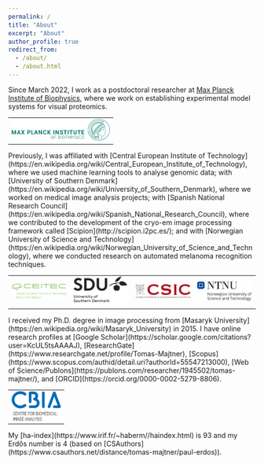 ```yaml
---
permalink: /
title: "About"
excerpt: "About"
author_profile: true
redirect_from: 
  - /about/
  - /about.html
---
```


Since March 2022, I work as a postdoctoral researcher at [Max Planck Institute of Biophysics](https://en.wikipedia.org/wiki/Max_Planck_Institute_of_Biophysics), where we work on establishing experimental model systems for visual proteomics.
<table style="border: none;">
<tr style="border: none;"> 
<td style="border: none;"><a href="https://www.biophys.mpg.de/en/"><img src="../images/mpi.svg" width="200"></a></td>
</tr>
</table>
Previously, I was affiliated with [Central European Institute of Technology](https://en.wikipedia.org/wiki/Central_European_Institute_of_Technology), where we used machine learning tools to analyse genomic data; with [University of Southern Denmark](https://en.wikipedia.org/wiki/University_of_Southern_Denmark), where we worked on medical image analysis projects; with [Spanish National Research Council](https://en.wikipedia.org/wiki/Spanish_National_Research_Council), where we contributed to the development of the cryo-em image processing framework called [Scipion](http://scipion.i2pc.es/); and with [Norwegian University of Science and Technology](https://en.wikipedia.org/wiki/Norwegian_University_of_Science_and_Technology), where we conducted research on automated melanoma recognition techniques.
<table style="border: none;">
<tr style="border: none;"> 
<td style="border: none;"><a href="https://www.ceitec.eu/"><img src="../images/ceitec.png" width="200"></a></td>
<td style="border: none;"><a href="https://www.sdu.dk/en/"><img src="../images/sdu.png" width="200"></a></td>
<td style="border: none;"><a href="https://www.csic.es/en/"><img src="../images/csic.png" width="200"></a></td>
<td style="border: none;"><a href="https://www.ntnu.edu/"><img src="../images/ntnu.png" width="200"></a></td>
</tr>
</table>
I received my Ph.D. degree in image processing from [Masaryk University](https://en.wikipedia.org/wiki/Masaryk_University) in 2015. I have online research profiles at [Google Scholar](https://scholar.google.com/citations?user=KcUL5tsAAAAJ), [ResearchGate](https://www.researchgate.net/profile/Tomas-Majtner), [Scopus](https://www.scopus.com/authid/detail.uri?authorId=55547213000), [Web of Science/Publons](https://publons.com/researcher/1945502/tomas-majtner/), and [ORCID](https://orcid.org/0000-0002-5279-8806).
<table style="border: none;">
<tr style="border: none;"> 
<td style="border: none;"><a href="https://cbia.fi.muni.cz/"><img src="../images/cbia.png" width="100"></a></td>
</tr>
</table>
My [ha-index](https://www.irif.fr/~haberm//haindex.html) is 93 and my Erdős number is 4 (based on [CSAuthors](https://www.csauthors.net/distance/tomas-majtner/paul-erdos)).

